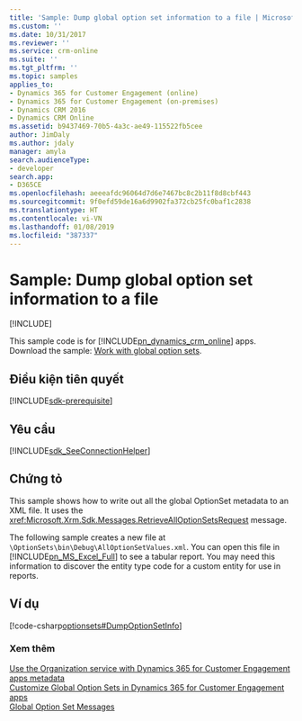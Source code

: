 ```yaml
---
title: 'Sample: Dump global option set information to a file | MicrosoftDocs'
ms.custom: ''
ms.date: 10/31/2017
ms.reviewer: ''
ms.service: crm-online
ms.suite: ''
ms.tgt_pltfrm: ''
ms.topic: samples
applies_to:
- Dynamics 365 for Customer Engagement (online)
- Dynamics 365 for Customer Engagement (on-premises)
- Dynamics CRM 2016
- Dynamics CRM Online
ms.assetid: b9437469-70b5-4a3c-ae49-115522fb5cee
author: JimDaly
ms.author: jdaly
manager: amyla
search.audienceType:
- developer
search.app:
- D365CE
ms.openlocfilehash: aeeeafdc96064d7d6e7467bc8c2b11f8d8cbf443
ms.sourcegitcommit: 9f0efd59de16a6d9902fa372cb25fc0baf1c2838
ms.translationtype: HT
ms.contentlocale: vi-VN
ms.lasthandoff: 01/08/2019
ms.locfileid: "387337"
---
```

# <a name="sample-dump-global-option-set-information-to-a-file"></a>Sample: Dump global option set information to a file

[!INCLUDE[](../../includes/cc_applies_to_update_9_0_0.md)]

This sample code is for [!INCLUDE[pn_dynamics_crm_online](../../includes/pn-dynamics-crm-online.md)] apps. Download the sample: [Work with global option sets](https://code.msdn.microsoft.com/Samples-of-option-set-37c4b418). 

## <a name="prerequisites"></a>Điều kiện tiên quyết
[!INCLUDE[sdk-prerequisite](../../includes/sdk-prerequisite.md)]
  
## <a name="requirements"></a>Yêu cầu  
[!INCLUDE[sdk_SeeConnectionHelper](../../includes/sdk-seeconnectionhelper.md)]
  
## <a name="demonstrates"></a>Chứng tỏ  
 This sample shows how to write out all the global OptionSet metadata to an XML file. It uses the <xref:Microsoft.Xrm.Sdk.Messages.RetrieveAllOptionSetsRequest> message.  
  
 The following sample creates a new file at `\OptionSets\bin\Debug\AllOptionSetValues.xml`. You can open this file in [!INCLUDE[pn_MS_Excel_Full](../../includes/pn-ms-excel-full.md)] to see a tabular report. You may need this information to discover the entity type code for a custom entity for use in reports.  
  
## <a name="example"></a>Ví dụ  
 [!code-csharp[optionsets#DumpOptionSetInfo](../../snippets/csharp/CRMV8/optionsets/cs/dumpoptionsetinfo.cs#dumpoptionsetinfo)]  
  
### <a name="see-also"></a>Xem thêm  
 [Use the Organization service with Dynamics 365 for Customer Engagement apps metadata](use-organization-service-metadata.md)   
 [Customize Global Option Sets in Dynamics 365 for Customer Engagement apps](../org-service/customize-global-option-sets.md)   
 [Global Option Set Messages](customize-global-option-sets.md#messages)   
